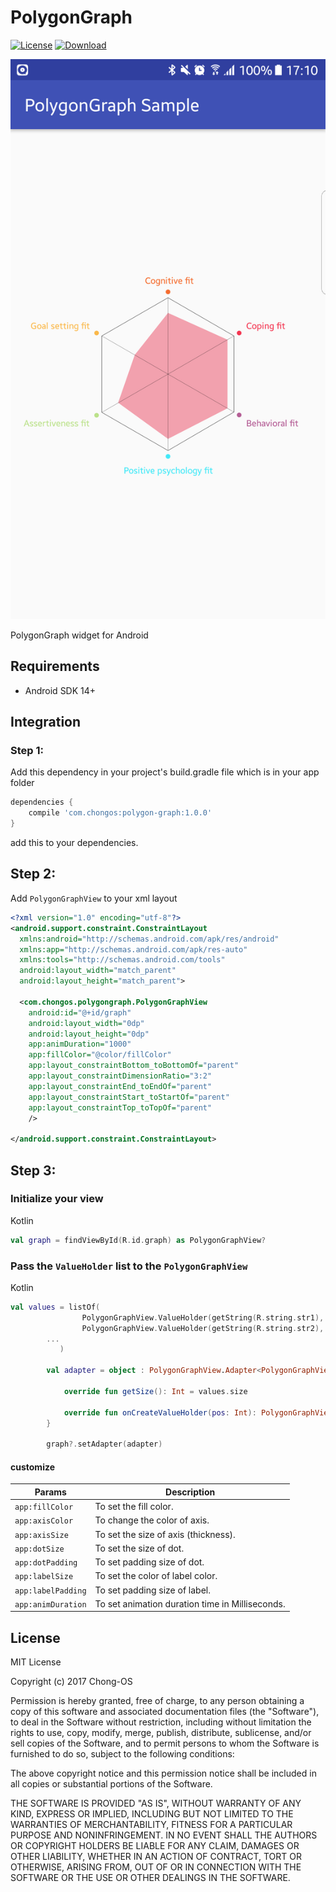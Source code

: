 # PolygonGraph
[![License](http://img.shields.io/badge/license-MIT-green.svg?style=flat)]()
[![Download](https://api.bintray.com/packages/chongos/PolygonGraph/polygon-graph/images/download.svg) ](https://bintray.com/chongos/PolygonGraph/polygon-graph/_latestVersion)

![ScreenShot](https://raw.githubusercontent.com/Chong-OS/PolygonGraph/master/screenshot.png)

PolygonGraph widget for Android

## Requirements
- Android SDK 14+

## Integration
### Step 1:
Add this dependency in your project's build.gradle file which is in your app folder
```Groovy
dependencies {
	compile 'com.chongos:polygon-graph:1.0.0'
}
```
add this to your dependencies.

## Step 2:
Add `PolygonGraphView` to your xml layout

```xml
<?xml version="1.0" encoding="utf-8"?>
<android.support.constraint.ConstraintLayout
  xmlns:android="http://schemas.android.com/apk/res/android"
  xmlns:app="http://schemas.android.com/apk/res-auto"
  xmlns:tools="http://schemas.android.com/tools"
  android:layout_width="match_parent"
  android:layout_height="match_parent">

  <com.chongos.polygongraph.PolygonGraphView
    android:id="@+id/graph"
    android:layout_width="0dp"
    android:layout_height="0dp"
    app:animDuration="1000"
    app:fillColor="@color/fillColor"
    app:layout_constraintBottom_toBottomOf="parent"
    app:layout_constraintDimensionRatio="3:2"
    app:layout_constraintEnd_toEndOf="parent"
    app:layout_constraintStart_toStartOf="parent"
    app:layout_constraintTop_toTopOf="parent"
    />

</android.support.constraint.ConstraintLayout>
```
## Step 3:
### Initialize your view
Kotlin
```kotlin
val graph = findViewById(R.id.graph) as PolygonGraphView?
```
### Pass the `ValueHolder` list to the `PolygonGraphView`
Kotlin
```kotlin
val values = listOf(
                PolygonGraphView.ValueHolder(getString(R.string.str1), 0.8f, ContextCompat.getColor(context, R.color.color1)),
                PolygonGraphView.ValueHolder(getString(R.string.str2), 0.9f, ContextCompat.getColor(context, R.color.color2)),
		...
           )

        val adapter = object : PolygonGraphView.Adapter<PolygonGraphView.ValueHolder>() {

            override fun getSize(): Int = values.size

            override fun onCreateValueHolder(pos: Int): PolygonGraphView.ValueHolder = values[pos]
        }
        
        graph?.setAdapter(adapter)
```

#### customize

| Params  | Description |
| ------------- | ------------- |
| `app:fillColor`  | To set the fill color.  |
| `app:axisColor`  | To change the color of axis.  |
| `app:axisSize`  | To set the size of axis (thickness).  |
| `app:dotSize`  | To set the size of dot.  |
| `app:dotPadding`  | To set padding size of dot.  |
| `app:labelSize`  | To set the color of label color.  |
| `app:labelPadding`  | To set padding size of label.  |
| `app:animDuration` | To set animation duration time in Milliseconds. |



## License

MIT License

Copyright (c) 2017 Chong-OS

Permission is hereby granted, free of charge, to any person obtaining a copy
of this software and associated documentation files (the "Software"), to deal
in the Software without restriction, including without limitation the rights
to use, copy, modify, merge, publish, distribute, sublicense, and/or sell
copies of the Software, and to permit persons to whom the Software is
furnished to do so, subject to the following conditions:

The above copyright notice and this permission notice shall be included in all
copies or substantial portions of the Software.

THE SOFTWARE IS PROVIDED "AS IS", WITHOUT WARRANTY OF ANY KIND, EXPRESS OR
IMPLIED, INCLUDING BUT NOT LIMITED TO THE WARRANTIES OF MERCHANTABILITY,
FITNESS FOR A PARTICULAR PURPOSE AND NONINFRINGEMENT. IN NO EVENT SHALL THE
AUTHORS OR COPYRIGHT HOLDERS BE LIABLE FOR ANY CLAIM, DAMAGES OR OTHER
LIABILITY, WHETHER IN AN ACTION OF CONTRACT, TORT OR OTHERWISE, ARISING FROM,
OUT OF OR IN CONNECTION WITH THE SOFTWARE OR THE USE OR OTHER DEALINGS IN THE
SOFTWARE.
